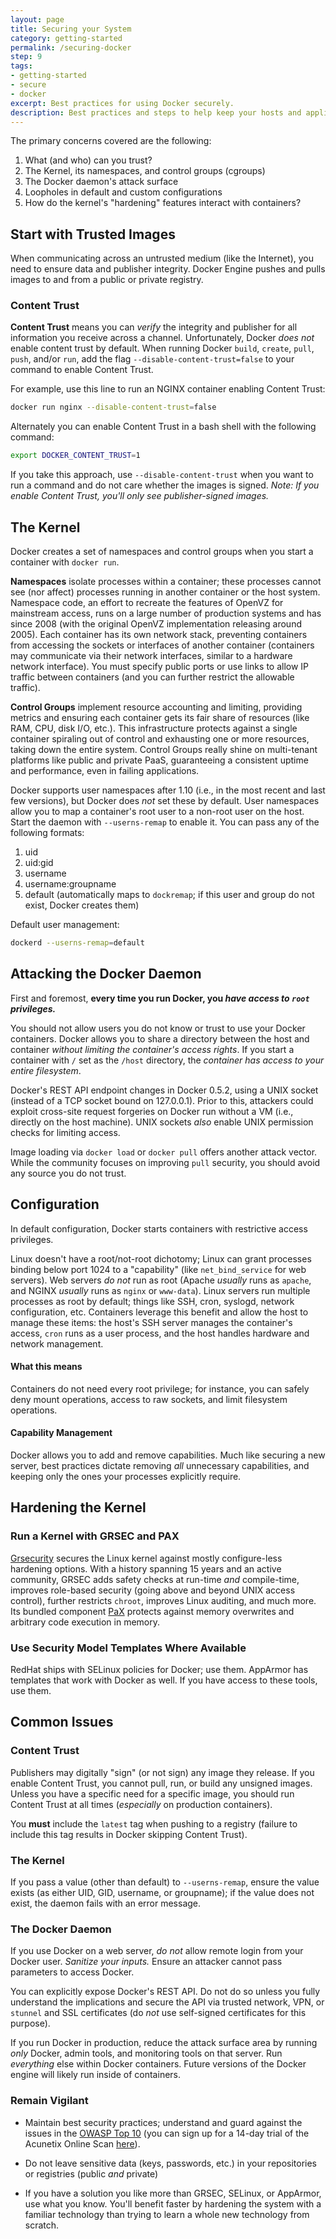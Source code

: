 ```yaml
---
layout: page
title: Securing your System
category: getting-started
permalink: /securing-docker
step: 9
tags:
- getting-started
- secure
- docker
excerpt: Best practices for using Docker securely.
description: Best practices and steps to help keep your hosts and application secure while using Docker.
---
```


The primary concerns covered are the following:

1. What (and who) can you trust?
2. The Kernel, its namespaces, and control groups (cgroups)
3. The Docker daemon's attack surface
4. Loopholes in default and custom configurations
5. How do the kernel's "hardening" features interact with containers?

## Start with Trusted Images

When communicating across an untrusted medium (like the Internet), you need to ensure data and publisher integrity. Docker Engine pushes and pulls images to and from a public or private registry.

### Content Trust

**Content Trust** means you can *verify* the integrity and publisher for all information you receive across a channel. Unfortunately, Docker *does not* enable content trust by default. When running Docker `build`, `create`, `pull`, `push`, and/or `run`, add the flag `--disable-content-trust=false` to your command to enable Content Trust.

For example, use this line to run an NGINX container enabling Content Trust:

```bash
docker run nginx --disable-content-trust=false
```

Alternately you can enable Content Trust in a bash shell with the following command:

```bash
export DOCKER_CONTENT_TRUST=1
```

If you take this approach, use `--disable-content-trust` when you want to run a command and do not care whether the images is signed. *Note: If you enable Content Trust, you'll only see publisher-signed images.*

## The Kernel

Docker creates a set of namespaces and control groups when you start a container with `docker run`.

**Namespaces** isolate processes within a container; these processes cannot see (nor affect) processes running in another container or the host system. Namespace code, an effort to recreate the features of OpenVZ for mainstream access, runs on a large number of production systems and has since 2008 (with the original OpenVZ implementation releasing around 2005). Each container has its own network stack, preventing containers from accessing the sockets or interfaces of another container (containers may communicate via their network interfaces, similar to a hardware network interface). You must specify public ports or use links to allow IP traffic between containers (and you can further restrict the allowable traffic).

**Control Groups** implement resource accounting and limiting, providing metrics and ensuring each container gets its fair share of resources (like RAM, CPU, disk I/O, etc.). This infrastructure protects against a single container spiraling out of control and exhausting one or more resources, taking down the entire system. Control Groups really shine on multi-tenant platforms like public and private PaaS, guaranteeing a consistent uptime and performance, even in failing applications.

Docker supports user namespaces after 1.10 (i.e., in the most recent and last few versions), but Docker does *not* set these by default. User namespaces allow you to map a container's root user to a non-root user on the host. Start the daemon with `--userns-remap` to enable it. You can pass any of the following formats:

1. uid
2. uid:gid
3. username
4. username:groupname
5. default (automatically maps to `dockremap`; if this user and group do not exist, Docker creates them)

Default user management:

```bash
dockerd --userns-remap=default
```

## Attacking the Docker Daemon

First and foremost, **every time you run Docker, you *have access to `root` privileges.***

You should not allow users you do not know or trust to use your Docker containers. Docker allows you to share a directory between the host and container *without limiting the container's access rights*. If you start a container with `/` set as the `/host` directory, the *container has access to your entire filesystem*.

Docker's REST API endpoint changes in Docker 0.5.2, using a UNIX socket (instead of a TCP socket bound on 127.0.0.1). Prior to this, attackers could exploit cross-site request forgeries on Docker run without a VM (i.e., directly on the host machine). UNIX sockets *also* enable UNIX permission checks for limiting access.

Image loading via `docker load` or `docker pull` offers another attack vector. While the community focuses on improving `pull` security, you should avoid any source you do not trust.

## Configuration

In default configuration, Docker starts containers with restrictive access privileges.

Linux doesn't have a root/not-root dichotomy; Linux can grant processes binding below port 1024 to a "capability" (like `net_bind_service` for web servers). Web servers *do not* run as root (Apache *usually* runs as `apache`, and NGINX *usually* runs as `nginx` or `www-data`). Linux servers run multiple processes as root by default; things like SSH, cron, syslogd, network configuration, etc. Containers leverage this benefit and allow the host to manage these items: the host's SSH server manages the container's access, `cron` runs as a user process, and the host handles hardware and network management.

#### What this means

Containers do not need every root privilege; for instance, you can safely deny mount operations, access to raw sockets, and limit filesystem operations.

#### Capability Management

Docker allows you to add and remove capabilities. Much like securing a new server, best practices dictate removing *all* unnecessary capabilities, and keeping only the ones your processes explicitly require.

## Hardening the Kernel

### Run a Kernel with GRSEC and PAX

[Grsecurity](https://grsecurity.net/) secures the Linux kernel against mostly configure-less hardening options. With a history spanning 15 years and an active community, GRSEC adds safety checks at run-time *and* compile-time, improves role-based security (going above and beyond UNIX access control), further restricts `chroot`, improves Linux auditing, and much more. Its bundled component [PaX](https://pax.grsecurity.net/) protects against memory overwrites and arbitrary code execution in memory.

### Use Security Model Templates Where Available

RedHat ships with SELinux policies for Docker; use them. AppArmor has templates that work with Docker as well. If you have access to these tools, use them.

## Common Issues

### Content Trust

Publishers may digitally "sign" (or not sign) any image they release. If you enable Content Trust, you cannot pull, run, or build any unsigned images. Unless you have a specific need for a specific image, you should run Content Trust at all times (*especially* on production containers).

You **must** include the `latest` tag when pushing to a registry (failure to include this tag results in Docker skipping Content Trust).

### The Kernel

If you pass a value (other than default) to `--userns-remap`, ensure the value exists (as either UID, GID, username, or groupname); if the value does not exist, the daemon fails with an error message.

### The Docker Daemon

If you use Docker on a web server, *do not* allow remote login from your Docker user. *Sanitize your inputs.* Ensure an attacker cannot pass parameters to access Docker.

You can explicitly expose Docker's REST API. Do not do so unless you fully understand the implications and secure the API via trusted network, VPN, or `stunnel` and SSL certificates (do *not* use self-signed certificates for this purpose).

If you run Docker in production, reduce the attack surface area by running *only* Docker, admin tools, and monitoring tools on that server. Run *everything* else within Docker containers. Future versions of the Docker engine will likely run inside of containers.

### Remain Vigilant

- Maintain best security practices; understand and guard against the issues in the [OWASP Top 10](https://www.owasp.org/index.php/Category:OWASP_Top_Ten_Project) (you can sign up for a 14-day trial of the Acunetix Online Scan [here](http://www.acunetix.com/vulnerability-scanner/register-online-vulnerability-scanner/)).

- Do not leave sensitive data (keys, passwords, etc.) in your repositories or registries (public *and* private)

- If you have a solution you like more than GRSEC, SELinux, or AppArmor, use what you know. You'll benefit faster by hardening the system with a familiar technology than trying to learn a whole new technology from scratch.
